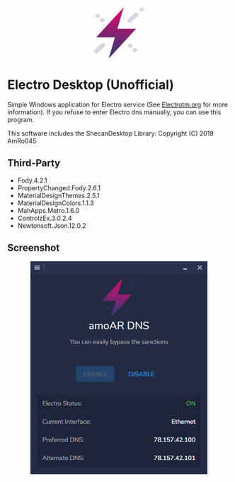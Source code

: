 <p align="center">
<img src="Docs/Logo.png" alt="Electro Logo"/>
</p>

# Electro Desktop (Unofficial)

Simple Windows application for Electro service (See [Electrotm.org](https://electrotm.org) for more information).
If you refuse to enter Electro dns manually, you can use this program.

This software includes the ShecanDesktop Library: Copyright (C) 2019 AmRo045

## Third-Party

- Fody.4.2.1
- PropertyChanged.Fody.2.6.1
- MaterialDesignThemes.2.5.1
- MaterialDesignColors.1.1.3
- MahApps.Metro.1.6.0
- ControlzEx.3.0.2.4
- Newtonsoft.Json.12.0.2

## Screenshot

<p align="center">
<img src="Docs/Electro.png" alt="Electro"/>
</p>

